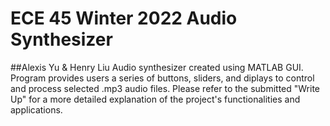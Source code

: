# ECE 45 Winter 2022 Audio Synthesizer
##Alexis Yu & Henry Liu
Audio synthesizer created using MATLAB GUI. Program provides users a series of buttons, sliders, and diplays to control and process selected .mp3 audio files. Please refer to the submitted "Write Up" for a more detailed explanation of the project's functionalities and applications.